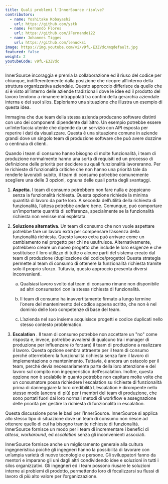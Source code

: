 ```yaml
---
title: Quali problemi l'InnerSource risolve?
contributors:
  - name: Yoshitake Kobayashi
    url: https://github.com/ystk
  - name: Fernando Flores
    url: https://github.com/JFernando122
  - name: Johannes Tigges
    url: https://github.com/lenucksi
image: https://img.youtube.com/vi/v9fL-E3ZVdc/mqdefault.jpg
featured: false
weight: 2
youtubeCode: v9fL-E3ZVdc
---
```

<div class="paragraph">
<p>InnerSource incoraggia e premia la collaborazione ed il riuso del codice per chiunque, indifferentemente dalla posizione che ricopre all&#8217;interno della struttura organizzativa aziendale.
Questo approccio differisce da quello che si è visto all&#8217;interno delle aziende tradizionali dove le idee ed il prodotto del lavoro tendono a rimanere intrappolati tra confini della gerarchia aziendale interna e dei suoi silos.
Esploriamo una situazione che illustra un esempio di questa idea.</p>
</div>
<div class="paragraph">
<p>Immagina che due team della stessa azienda producano software distinti con uno dei componenti dipendente dall&#8217;altro.
Un esempio potrebbe essere un&#8217;interfaccia utente che dipende da un servizio con API esposta per reperire i dati da visualizzare.
Questa è una situazione comune in aziende grandi dove un singolo team di produzione software che può avere dozzine o centinaia di clienti.</p>
</div>
<div class="paragraph">
<p>Quando i team di consumo hanno bisogno di molte funzionalità, i team di produzione normalmente hanno una sorta di requisiti ed un processo di definizione delle priorità per decidere su quali funzionalità lavoreranno.
Per le richieste di funzionalità critiche che non hanno una priorità tale da renderle lavorabili subito, il team di consumo potrebbe comunemente scegliere una delle 3 opzioni, ognuna delle quali porta degli svantaggi.</p>
</div>
<div class="olist arabic">
<ol class="arabic">
<li>
<p><strong>Aspetta</strong>. I team di consumo potrebbero non fare nulla e zoppicano senza la funzionalità richiesta.
Questa opzione richiede la minima quantità di lavoro da parte loro.
A seconda dell&#8217;utilità della richiesta di funzionalità, l&#8217;attesa potrebbe andare bene.
Comunque, può comportare un&#8217;importante quantità di sofferenza, specialmente se la funzionalità richiesta non venisse mai espletata.</p>
</li>
<li>
<p><strong>Soluzione alternativa</strong>. Un team di consumo che non vuole aspettare potrebbe fare un lavoro extra per compensare l&#8217;assenza della funzionalità richiesta.
Questo lavoro extra può arrivare come un cambiamento nel progetto per chi ne usufruisce.
Alternativamente, potrebbero creare un nuovo progetto che include le loro esigenze e che sostituisce il loro utilizzo di tutte o alcune parti del sistema creato dal team di produzione (duplicazione del codice/progetto)
Questa strategia permette al team di consumo di ottenere la funzionalità richiesta tramite solo il proprio sforzo. Tuttavia, questo approccio presenta diversi inconvenienti.</p>
<div class="olist loweralpha">
<ol class="loweralpha" type="a">
<li>
<p>Qualsiasi lavoro svolto dal team di consumo rimane non disponibile ad altri consumatori con la stessa richiesta di funzionalità.</p>
</li>
<li>
<p>Il team di consumo ha inavvertitamente firmato a lungo termine l&#8217;onere del mantenimento del codice appena scritto, che non è nel dominio delle loro competenze di base del team.</p>
</li>
<li>
<p>L&#8217;azienda nel suo insieme acquisisce progetti e codice duplicati nello stesso contesto problematico.</p>
</li>
</ol>
</div>
</li>
<li>
<p><strong>Escalation</strong> . Il team di consumo potrebbe non accettare un "no" come risposta e, invece, potrebbe avvalersi di qualcuno tra i manager di produzione per influenzare (o forzare) il team di produzione a realizzare il lavoro.
Questa opzione sembra attraente per il team di consumo perché otterrebbero la funzionalità richiesta senza fare il lavoro di implementazione o mantenimento.
Tuttavia, è ancora un ostacolo per il team, perché devia necessariamente parte della loro attenzione e del lavoro sul compito non ingegneristico dell&#8217;escalation.
Inoltre, questa opzione non è scalabile in quanto potrebbe non capitare molte volte che un consumatore possa richiedere l&#8217;escalation su richieste di funzionalità prima di danneggiare la loro credibilità
L&#8217;escalation è dirompente nello stesso modo (ancora di più) per i membri del team di produzione, che sono portati fuori dai loro normali metodi di workflow e assegnazione delle priorità per gestire la richiesta di funzionalità in escalation.</p>
</li>
</ol>
</div>
<div class="paragraph">
<p>Questa discussione pone le basi per l&#8217;InnerSource.
InnerSource si applica allo stesso tipo di situazione dove un team di consumo non riesce ad ottenere quello di cui ha bisogno tramite richieste di funzionalità.
InnerSource fornisce un modo per i team di incrementare i benefici di <em>attesa</em>, <em>workaround</em>, ed <em>escalation</em> senza gli inconvenienti associati.</p>
</div>
<div class="paragraph">
<p>InnerSource fornisce anche un miglioramento generale alla cultura ingegneristica poiché gli ingegneri hanno la possibilità di lavorare con un&#8217;ampia varietà di nuove tecnologie e persone.
Gli sviluppatori fanno da mentori e imparano gli uni dagli altri condividendo idee e soluzioni in tutti i silos organizzativi.
Gli ingegneri ed i team possono riusare le soluzioni interne ai problemi di prodotto, permettendo loro di focalizzarsi su flussi di lavoro di più alto valore per l&#8217;organizzazione.</p>
</div>
<!--- This file autogenerated from https://github.com/InnerSourceCommons/InnerSourceLearningPath/blob/main/scripts -->